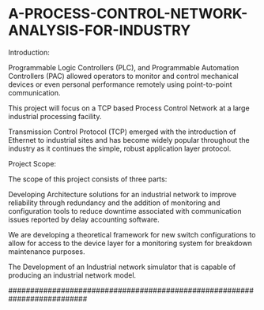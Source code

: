 # A-PROCESS-CONTROL-NETWORK-ANALYSIS-FOR-INDUSTRY

Introduction:

Programmable Logic Controllers (PLC), and Programmable Automation Controllers (PAC) allowed operators to monitor and control mechanical devices or even personal performance remotely using point-to-point communication.

This project will focus on a TCP based Process Control Network at a large industrial processing facility.

Transmission Control Protocol (TCP) emerged with the introduction of Ethernet to industrial sites and has become widely popular throughout the industry as it continues the simple, robust application layer protocol.

Project Scope:

The scope of this project consists of three parts:

Developing Architecture solutions for an industrial network to improve reliability through redundancy and the addition of monitoring and configuration tools to reduce downtime associated with communication issues reported by delay accounting software. ​

We are developing a theoretical framework for new switch configurations to allow for access to the device layer for a monitoring system for breakdown maintenance purposes. 

The Development of an Industrial network simulator that is capable of producing an industrial network model.

##########################################################################
